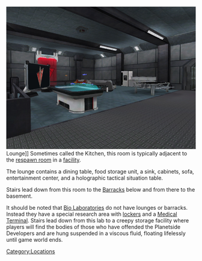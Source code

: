 ![](images/TRLounge.jpg "fig:TRLounge.jpg") Lounge\]\] Sometimes called the
Kitchen, this room is typically adjacent to the [respawn
room](respawn_room.md "wikilink") in a [facility](facilities.md "wikilink").

The lounge contains a dining table, food storage unit, a sink, cabinets,
sofa, entertainment center, and a holographic tactical situation table.

Stairs lead down from this room to the [Barracks](Barracks.md "wikilink")
below and from there to the basement.

It should be noted that [Bio Laboratories](Bio_Laboratory.md "wikilink") do
not have lounges or barracks. Instead they have a special research area
with [lockers](lockers.md "wikilink") and a [Medical
Terminal](Medical_Terminal.md "wikilink"). Stairs lead down from this lab
to a creepy storage facility where players will find the bodies of those
who have offended the Planetside Developers and are hung suspended in a
viscous fluid, floating lifelessly until game world ends.

[Category:Locations](Category:Locations.md "wikilink")
